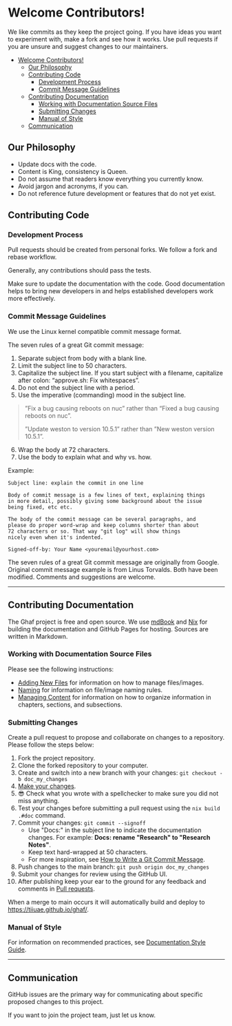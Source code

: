 # Welcome Contributors!

We like commits as they keep the project going. If you have ideas you want to experiment with, make a fork and see how it works. Use pull requests if you are unsure and suggest changes to our maintainers.

- [Welcome Contributors!](#welcome-contributors)
  - [Our Philosophy](#our-philosophy)
  - [Contributing Code](#contributing-code)
    - [Development Process](#development-process)
    - [Commit Message Guidelines](#commit-message-guidelines)
  - [Contributing Documentation](#contributing-documentation)
    - [Working with Documentation Source Files](#working-with-documentation-source-files)
    - [Submitting Changes](#submitting-changes)
    - [Manual of Style](#manual-of-style)
  - [Communication](#communication)


## Our Philosophy

* Update docs with the code.
* Content is King, consistency is Queen.
* Do not assume that readers know everything you currently know.
* Avoid jargon and acronyms, if you can.
* Do not reference future development or features that do not yet exist.
  

## Contributing Code

### Development Process

Pull requests should be created from personal forks. We follow a fork and rebase workflow.

Generally, any contributions should pass the tests.

Make sure to update the documentation with the code. Good documentation helps to bring new developers in and helps established developers work more effectively. 


### Commit Message Guidelines

We use the Linux kernel compatible commit message format.

The seven rules of a great Git commit message:

1. Separate subject from body with a blank line.
2. Limit the subject line to 50 characters.
3. Capitalize the subject line. If you start subject with a filename, capitalize after colon: “approve.sh: Fix whitespaces”.
4. Do not end the subject line with a period.
5. Use the imperative (commanding) mood in the subject line.

>”Fix a bug causing reboots on nuc” rather than “Fixed a bug causing reboots on nuc”. 
>
>”Update weston to version 10.5.1” rather than ”New weston version 10.5.1”.

6. Wrap the body at 72 characters.
7. Use the body to explain what and why vs. how.

Example:
```
Subject line: explain the commit in one line

Body of commit message is a few lines of text, explaining things
in more detail, possibly giving some background about the issue
being fixed, etc etc.

The body of the commit message can be several paragraphs, and
please do proper word-wrap and keep columns shorter than about
72 characters or so. That way "git log" will show things
nicely even when it's indented.

Signed-off-by: Your Name <youremail@yourhost.com>
```

The seven rules of a great Git commit message are originally from Google. Original commit message example is from Linus Torvalds. Both have been modified. Comments and suggestions are welcome.

---

## Contributing Documentation

The Ghaf project is free and open source. We use [mdBook](https://rust-lang.github.io/mdBook/index.html) and [Nix](https://nixos.org/manual/nix/stable/introduction.html) for building the documentation and GitHub Pages for hosting. Sources are written in Markdown.


### Working with Documentation Source Files

Please see the following instructions:

- [Adding New Files](https://github.com/tiiuae/ghaf/blob/main/docs/README.md#adding-new-files) for information on how to manage files/images.
- [Naming](https://github.com/tiiuae/ghaf/blob/main/docs/README.md#naming) for information on file/image naming rules.
- [Managing Content](https://github.com/tiiuae/ghaf/blob/main/docs/style_guide.md#managing-content) for information on how to organize information in chapters, sections, and subsections.


### Submitting Changes

Create a pull request to propose and collaborate on changes to a repository. Please follow the steps below:

1. Fork the project repository.
2. Clone the forked repository to your computer.
3. Create and switch into a new branch with your changes: `git checkout -b doc_my_changes`
4. [Make your changes](#working-with-documentation-source-files).
5. :sunglasses: Check what you wrote with a spellchecker to make sure you did not miss anything.
6. Test your changes before submitting a pull request using the `nix build .#doc` command.
7. Commit your changes: `git commit --signoff`
    - Use "Docs:" in the subject line to indicate the documentation changes. For example: **Docs: rename "Research" to "Research Notes"**.
    - Keep text hard-wrapped at 50 characters.
    - For more inspiration, see [How to Write a Git Commit Message](https://cbea.ms/git-commit/).
8. Push changes to the main branch: `git push origin doc_my_changes`
9. Submit your changes for review using the GitHub UI.
10. After publishing keep your ear to the ground for any feedback and comments in [Pull requests](https://github.com/tiiuae/ghaf/pulls).

When a merge to main occurs it will automatically build and deploy to <https://tiiuae.github.io/ghaf/>.


### Manual of Style

For information on recommended practices, see [Documentation Style Guide](./docs/style_guide.md).

--- 

## Communication

GitHub issues are the primary way for communicating about specific proposed changes to this project.

If you want to join the project team, just let us know.